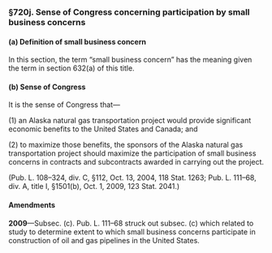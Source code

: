 ### §720j. Sense of Congress concerning participation by small business concerns ###

#### (a) Definition of small business concern ####

In this section, the term “small business concern” has the meaning given the term in section 632(a) of this title.

#### (b) Sense of Congress ####

It is the sense of Congress that—

(1) an Alaska natural gas transportation project would provide significant economic benefits to the United States and Canada; and

(2) to maximize those benefits, the sponsors of the Alaska natural gas transportation project should maximize the participation of small business concerns in contracts and subcontracts awarded in carrying out the project.

(Pub. L. 108–324, div. C, §112, Oct. 13, 2004, 118 Stat. 1263; Pub. L. 111–68, div. A, title I, §1501(b), Oct. 1, 2009, 123 Stat. 2041.)

#### Amendments ####

**2009**—Subsec. (c). Pub. L. 111–68 struck out subsec. (c) which related to study to determine extent to which small business concerns participate in construction of oil and gas pipelines in the United States.